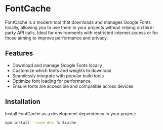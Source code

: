 # FontCache

FontCache is a modern tool that downloads and manages Google Fonts locally, allowing you to use them in your projects without relying on third-party API calls. Ideal for environments with restricted internet access or for those aiming to improve performance and privacy.

## Features

- Download and manage Google Fonts locally
- Customize which fonts and weights to download
- Seamlessly integrate with popular build tools
- Optimize font loading for performance
- Ensure fonts are accessible and compatible across devices

## Installation

Install FontCache as a development dependency in your project:

```bash
npm install --save-dev fontcache
